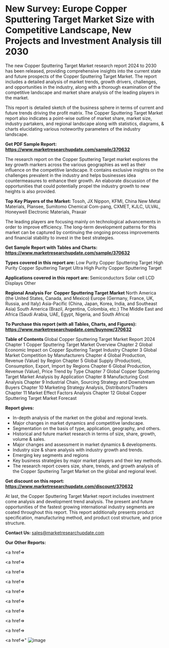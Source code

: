 # New Survey: Europe Copper Sputtering Target Market Size with Competitive Landscape, New Projects and Investment Analysis till 2030

The new Copper Sputtering Target Market research report 2024 to 2030 has been released, providing comprehensive insights into the current state and future prospects of the Copper Sputtering Target Market. The report includes a detailed analysis of market trends, growth drivers, challenges, and opportunities in the industry, along with a thorough examination of the competitive landscape and market share analysis of the leading players in the market.

This report is detailed sketch of the business sphere in terms of current and future trends driving the profit matrix. The Copper Sputtering Target Market report also indicates a point-wise outline of market share, market size, industry partakers, and regional landscape along with statistics, diagrams, &amp; charts elucidating various noteworthy parameters of the industry landscape.

<strong><b>Get PDF Sample Report: <a href=https://www.marketresearchupdate.com/sample/370632>https://www.marketresearchupdate.com/sample/370632</a></b></strong>

The research report on the Copper Sputtering Target market explores the key growth markers across the various geographies as well as their influence on the competitive landscape. It contains exclusive insights on the challenges prevalent in the industry and helps businesses idea countermeasures to enhance their growth. An elaborate discussion of the opportunities that could potentially propel the industry growth to new heights is also provided.

<strong><b>Top Key Players of the Market:
</b></strong>Tosoh, JX Nippon, KFMI, China New Metal Materials, Plansee, Sumitomo Chemical Com-pang, CXMET, KJLC, ULVAL, Honeywell Electronic Materials, Praxair<strong><b>
</b></strong>

The leading players are focusing mainly on technological advancements in order to improve efficiency. The long-term development patterns for this market can be captured by continuing the ongoing process improvements and financial stability to invest in the best strategies.

<strong><b>Get Sample Report with Tables and Charts: <a href=https://www.marketresearchupdate.com/sample/370632>https://www.marketresearchupdate.com/sample/370632</a></b></strong>

<strong><b>Types covered in this report are:
</b></strong>Low Purity Copper Sputtering Target
High Purity Copper Sputtering Target
Ultra High Purity Copper Sputtering Target<strong><b>
</b></strong>

<strong><b>Applications covered in this report are:
</b></strong>Semiconductors
Solar cell
LCD Displays
Other<strong><b>
</b></strong>

<strong><b>Regional Analysis For  Copper Sputtering Target Market</b></strong><strong><b>
</b></strong>North America (the United States, Canada, and Mexico)
Europe (Germany, France, UK, Russia, and Italy)
Asia-Pacific (China, Japan, Korea, India, and Southeast Asia)
South America (Brazil, Argentina, Colombia, etc.)
The Middle East and Africa (Saudi Arabia, UAE, Egypt, Nigeria, and South Africa)

<strong><b>To Purchase this report (with all Tables, Charts, and Figures): <a href=https://www.marketresearchupdate.com/buynow/370632>https://www.marketresearchupdate.com/buynow/370632</a></b></strong>

<strong><b>Table of Contents</b></strong><strong><b>
</b></strong>Global Copper Sputtering Target Market Report 2024
Chapter 1 Copper Sputtering Target Market Overview
Chapter 2 Global Economic Impact on Copper Sputtering Target Industry
Chapter 3 Global Market Competition by Manufacturers
Chapter 4 Global Production, Revenue (Value) by Region
Chapter 5 Global Supply (Production), Consumption, Export, Import by Regions
Chapter 6 Global Production, Revenue (Value), Price Trend by Type
Chapter 7 Global Copper Sputtering Target Market Analysis by Application
Chapter 8 Manufacturing Cost Analysis
Chapter 9 Industrial Chain, Sourcing Strategy and Downstream Buyers
Chapter 10 Marketing Strategy Analysis, Distributors/Traders
Chapter 11 Market Effect Factors Analysis
Chapter 12 Global Copper Sputtering Target Market Forecast

<strong><b>Report gives:</b></strong>

- In-depth analysis of the market on the global and regional levels.
- Major changes in market dynamics and competitive landscape.
- Segmentation on the basis of type, application, geography, and others.
- Historical and future market research in terms of size, share, growth, volume &amp; sales.
- Major changes and assessment in market dynamics &amp; developments.
- Industry size &amp; share analysis with industry growth and trends.
- Emerging key segments and regions
- Key business strategies by major market players and their key methods.
- The research report covers size, share, trends, and growth analysis of the Copper Sputtering Target Market on the global and regional level.

<strong><b>Get discount on this report: <a href=https://www.marketresearchupdate.com/discount/370632>https://www.marketresearchupdate.com/discount/370632</a></b></strong>

At last, the Copper Sputtering Target Market report includes investment come analysis and development trend analysis. The present and future opportunities of the fastest growing international industry segments are coated throughout this report. This report additionally presents product specification, manufacturing method, and product cost structure, and price structure.

<strong><b>Contact Us:
</b></strong>sales@marketresearchupdate.com

<strong>Our Other Reports:</strong>

<a href=></a>

<a href=></a>

<a href=></a>

<a href=></a>

<a href=></a>

<a href=></a>

<a href=></a>

<a href=></a>

<a href=></a>

<a href=></a>"
![image](https://github.com/Gayatrikarjule/Market-Analysis-360/assets/97346546/85d4a1fd-0aca-4b16-ac36-37107c364c94)
